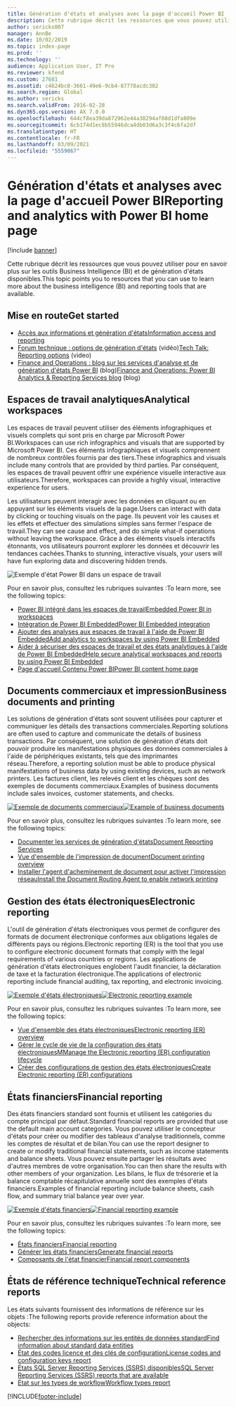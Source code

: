 ```yaml
---
title: Génération d'états et analyses avec la page d'accueil Power BI
description: Cette rubrique décrit les ressources que vous pouvez utiliser pour en savoir plus sur les outils Business Intelligence et de génération d'états disponibles.
author: sericks007
manager: AnnBe
ms.date: 10/02/2019
ms.topic: index-page
ms.prod: ''
ms.technology: ''
audience: Application User, IT Pro
ms.reviewer: kfend
ms.custom: 27681
ms.assetid: c4624bc8-3661-49e6-9cb4-87778acdc302
ms.search.region: Global
ms.author: sericks
ms.search.validFrom: 2016-02-28
ms.dyn365.ops.version: AX 7.0.0
ms.openlocfilehash: 644cf8ea39da872962e44a38294af88d1dfa809e
ms.sourcegitcommit: 6cb174d1ec8b55946dca4db03d6a3c3f4c6fa2df
ms.translationtype: HT
ms.contentlocale: fr-FR
ms.lasthandoff: 03/09/2021
ms.locfileid: "5559867"
---
```

# <a name="reporting-and-analytics-with-power-bi-home-page"></a><span data-ttu-id="d4d48-103">Génération d'états et analyses avec la page d'accueil Power BI</span><span class="sxs-lookup"><span data-stu-id="d4d48-103">Reporting and analytics with Power BI home page</span></span>

[!include [banner](../includes/banner.md)]

<span data-ttu-id="d4d48-104">Cette rubrique décrit les ressources que vous pouvez utiliser pour en savoir plus sur les outils Business Intelligence (BI) et de génération d'états disponibles.</span><span class="sxs-lookup"><span data-stu-id="d4d48-104">This topic points you to resources that you can use to learn more about the business intelligence (BI) and reporting tools that are available.</span></span>

## <a name="get-started"></a><span data-ttu-id="d4d48-105">Mise en route</span><span class="sxs-lookup"><span data-stu-id="d4d48-105">Get started</span></span>
- [<span data-ttu-id="d4d48-106">Accès aux informations et génération d'états</span><span class="sxs-lookup"><span data-stu-id="d4d48-106">Information access and reporting</span></span>](information-access-reporting.md)
- <span data-ttu-id="d4d48-107">[Forum technique : options de génération d'états](https://www.youtube.com/watch?v=NzZONjKs5xA) (vidéo)</span><span class="sxs-lookup"><span data-stu-id="d4d48-107">[Tech Talk: Reporting options](https://www.youtube.com/watch?v=NzZONjKs5xA) (video)</span></span>
- <span data-ttu-id="d4d48-108">[Finance and Operations : blog sur les services d'analyse et de génération d'états Power BI](https://community.dynamics.com/365/financeandoperations/b/powerbianalyticsandreporting) (blog)</span><span class="sxs-lookup"><span data-stu-id="d4d48-108">[Finance and Operations: Power BI Analytics & Reporting Services blog](https://community.dynamics.com/365/financeandoperations/b/powerbianalyticsandreporting) (blog)</span></span>

## <a name="analytical-workspaces"></a><span data-ttu-id="d4d48-109">Espaces de travail analytiques</span><span class="sxs-lookup"><span data-stu-id="d4d48-109">Analytical workspaces</span></span>
<span data-ttu-id="d4d48-110">Les espaces de travail peuvent utiliser des éléments infographiques et visuels complets qui sont pris en charge par Microsoft Power BI.</span><span class="sxs-lookup"><span data-stu-id="d4d48-110">Workspaces can use rich infographics and visuals that are supported by Microsoft Power BI.</span></span> <span data-ttu-id="d4d48-111">Ces éléments infographiques et visuels comprennent de nombreux contrôles fournis par des tiers.</span><span class="sxs-lookup"><span data-stu-id="d4d48-111">These infographics and visuals include many controls that are provided by third parties.</span></span> <span data-ttu-id="d4d48-112">Par conséquent, les espaces de travail peuvent offrir une expérience visuelle interactive aux utilisateurs.</span><span class="sxs-lookup"><span data-stu-id="d4d48-112">Therefore, workspaces can provide a highly visual, interactive experience for users.</span></span>

<span data-ttu-id="d4d48-113">Les utilisateurs peuvent interagir avec les données en cliquant ou en appuyant sur les éléments visuels de la page.</span><span class="sxs-lookup"><span data-stu-id="d4d48-113">Users can interact with data by clicking or touching visuals on the page.</span></span> <span data-ttu-id="d4d48-114">Ils peuvent voir les causes et les effets et effectuer des simulations simples sans fermer l'espace de travail.</span><span class="sxs-lookup"><span data-stu-id="d4d48-114">They can see cause and effect, and do simple what-if operations without leaving the workspace.</span></span> <span data-ttu-id="d4d48-115">Grâce à des éléments visuels interactifs étonnants, vos utilisateurs pourront explorer les données et découvrir les tendances cachées.</span><span class="sxs-lookup"><span data-stu-id="d4d48-115">Thanks to stunning, interactive visuals, your users will have fun exploring data and discovering hidden trends.</span></span>

![Exemple d'état Power BI dans un espace de travail](./media/Power-BI-in-D365-Workspace.png)

<span data-ttu-id="d4d48-117">Pour en savoir plus, consultez les rubriques suivantes :</span><span class="sxs-lookup"><span data-stu-id="d4d48-117">To learn more, see the following topics:</span></span>

- [<span data-ttu-id="d4d48-118">Power BI intégré dans les espaces de travail</span><span class="sxs-lookup"><span data-stu-id="d4d48-118">Embedded Power BI in workspaces</span></span>](embed-power-bi-workspaces.md)
- [<span data-ttu-id="d4d48-119">Intégration de Power BI Embedded</span><span class="sxs-lookup"><span data-stu-id="d4d48-119">Power BI Embedded integration</span></span>](power-bi-embedded-integration.md)
- [<span data-ttu-id="d4d48-120">Ajouter des analyses aux espaces de travail à l'aide de Power BI Embedded</span><span class="sxs-lookup"><span data-stu-id="d4d48-120">Add analytics to workspaces by using Power BI Embedded</span></span>](add-analytics-tab-workspaces.md)
- [<span data-ttu-id="d4d48-121">Aider à sécuriser des espaces de travail et des états analytiques à l'aide de Power BI Embedded</span><span class="sxs-lookup"><span data-stu-id="d4d48-121">Help secure analytical workspaces and reports by using Power BI Embedded</span></span>](secure-analytical-workspaces.md)
- [<span data-ttu-id="d4d48-122">Page d'accueil Contenu Power BI</span><span class="sxs-lookup"><span data-stu-id="d4d48-122">Power BI content home page</span></span>](power-bi-home-page.md)

## <a name="business-documents-and-printing"></a><span data-ttu-id="d4d48-123">Documents commerciaux et impression</span><span class="sxs-lookup"><span data-stu-id="d4d48-123">Business documents and printing</span></span>
<span data-ttu-id="d4d48-124">Les solutions de génération d'états sont souvent utilisées pour capturer et communiquer les détails des transactions commerciales.</span><span class="sxs-lookup"><span data-stu-id="d4d48-124">Reporting solutions are often used to capture and communicate the details of business transactions.</span></span> <span data-ttu-id="d4d48-125">Par conséquent, une solution de génération d'états doit pouvoir produire les manifestations physiques des données commerciales à l'aide de périphériques existants, tels que des imprimantes réseau.</span><span class="sxs-lookup"><span data-stu-id="d4d48-125">Therefore, a reporting solution must be able to produce physical manifestations of business data by using existing devices, such as network printers.</span></span> <span data-ttu-id="d4d48-126">Les factures client, les relevés client et les chèques sont des exemples de documents commerciaux.</span><span class="sxs-lookup"><span data-stu-id="d4d48-126">Examples of business documents include sales invoices, customer statements, and checks.</span></span>

<span data-ttu-id="d4d48-127">[![Exemple de documents commerciaux](./media/image-of-business-documents-1024x632.png)](./media/image-of-business-documents.png)</span><span class="sxs-lookup"><span data-stu-id="d4d48-127">[![Example of business documents](./media/image-of-business-documents-1024x632.png)](./media/image-of-business-documents.png)</span></span>

<span data-ttu-id="d4d48-128">Pour en savoir plus, consultez les rubriques suivantes :</span><span class="sxs-lookup"><span data-stu-id="d4d48-128">To learn more, see the following topics:</span></span>

- [<span data-ttu-id="d4d48-129">Documenter les services de génération d'états</span><span class="sxs-lookup"><span data-stu-id="d4d48-129">Document Reporting Services</span></span>](document-reporting-services.md)
- [<span data-ttu-id="d4d48-130">Vue d'ensemble de l'impression de document</span><span class="sxs-lookup"><span data-stu-id="d4d48-130">Document printing overview</span></span>](print-documents.md)
- [<span data-ttu-id="d4d48-131">Installer l'agent d'acheminement de document pour activer l'impression réseau</span><span class="sxs-lookup"><span data-stu-id="d4d48-131">Install the Document Routing Agent to enable network printing</span></span>](install-document-routing-agent.md)

## <a name="electronic-reporting"></a><span data-ttu-id="d4d48-132">Gestion des états électroniques</span><span class="sxs-lookup"><span data-stu-id="d4d48-132">Electronic reporting</span></span>
<span data-ttu-id="d4d48-133">L'outil de génération d'états électroniques vous permet de configurer des formats de document électronique conformes aux obligations légales de différents pays ou régions.</span><span class="sxs-lookup"><span data-stu-id="d4d48-133">Electronic reporting (ER) is the tool that you use to configure electronic document formats that comply with the legal requirements of various countries or regions.</span></span> <span data-ttu-id="d4d48-134">Les applications de génération d'états électroniques englobent l'audit financier, la déclaration de taxe et la facturation électronique.</span><span class="sxs-lookup"><span data-stu-id="d4d48-134">The applications of electronic reporting include financial auditing, tax reporting, and electronic invoicing.</span></span>

<span data-ttu-id="d4d48-135">[![Exemple d'états électroniques](./media/electronic-reporting-example.png)](./media/electronic-reporting-example.png)</span><span class="sxs-lookup"><span data-stu-id="d4d48-135">[![Electronic reporting example](./media/electronic-reporting-example.png)](./media/electronic-reporting-example.png)</span></span>

<span data-ttu-id="d4d48-136">Pour en savoir plus, consultez les rubriques suivantes :</span><span class="sxs-lookup"><span data-stu-id="d4d48-136">To learn more, see the following topics:</span></span>

- [<span data-ttu-id="d4d48-137">Vue d'ensemble des états électroniques</span><span class="sxs-lookup"><span data-stu-id="d4d48-137">Electronic reporting (ER) overview</span></span>](general-electronic-reporting.md)
- [<span data-ttu-id="d4d48-138">Gérer le cycle de vie de la configuration des états électroniques</span><span class="sxs-lookup"><span data-stu-id="d4d48-138">MManage the Electronic reporting (ER) configuration lifecycle</span></span>](general-electronic-reporting-manage-configuration-lifecycle.md)
- [<span data-ttu-id="d4d48-139">Créer des configurations de gestion des états électroniques</span><span class="sxs-lookup"><span data-stu-id="d4d48-139">Create Electronic reporting (ER) configurations</span></span>](electronic-reporting-configuration.md)

## <a name="financial-reporting"></a><span data-ttu-id="d4d48-140">États financiers</span><span class="sxs-lookup"><span data-stu-id="d4d48-140">Financial reporting</span></span>
<span data-ttu-id="d4d48-141">Des états financiers standard sont fournis et utilisent les catégories du compte principal par défaut.</span><span class="sxs-lookup"><span data-stu-id="d4d48-141">Standard financial reports are provided that use the default main account categories.</span></span> <span data-ttu-id="d4d48-142">Vous pouvez utiliser le concepteur d'états pour créer ou modifier des tableaux d'analyse traditionnels, comme les comptes de résultat et de bilan.</span><span class="sxs-lookup"><span data-stu-id="d4d48-142">You can use the report designer to create or modify traditional financial statements, such as income statements and balance sheets.</span></span> <span data-ttu-id="d4d48-143">Vous pouvez ensuite partager les résultats avec d'autres membres de votre organisation.</span><span class="sxs-lookup"><span data-stu-id="d4d48-143">You can then share the results with other members of your organization.</span></span> <span data-ttu-id="d4d48-144">Les bilans, le flux de trésorerie et la balance comptable récapitulative annuelle sont des exemples d'états financiers.</span><span class="sxs-lookup"><span data-stu-id="d4d48-144">Examples of financial reporting include balance sheets, cash flow, and summary trial balance year over year.</span></span>

<span data-ttu-id="d4d48-145">[![Exemple d'états financiers](./media/financial-reporting-example.png)](./media/financial-reporting-example.png)</span><span class="sxs-lookup"><span data-stu-id="d4d48-145">[![Financial reporting example](./media/financial-reporting-example.png)](./media/financial-reporting-example.png)</span></span>

<span data-ttu-id="d4d48-146">Pour en savoir plus, consultez les rubriques suivantes :</span><span class="sxs-lookup"><span data-stu-id="d4d48-146">To learn more, see the following topics:</span></span>

- [<span data-ttu-id="d4d48-147">États financiers</span><span class="sxs-lookup"><span data-stu-id="d4d48-147">Financial reporting</span></span>](financial-reporting-intro.md)
- [<span data-ttu-id="d4d48-148">Générer les états financiers</span><span class="sxs-lookup"><span data-stu-id="d4d48-148">Generate financial reports</span></span>](generate-financial-report.md)
- [<span data-ttu-id="d4d48-149">Composants de l'état financier</span><span class="sxs-lookup"><span data-stu-id="d4d48-149">Financial report components</span></span>](financial-report-components.md)

## <a name="technical-reference-reports"></a><span data-ttu-id="d4d48-150">États de référence technique</span><span class="sxs-lookup"><span data-stu-id="d4d48-150">Technical reference reports</span></span>
<span data-ttu-id="d4d48-151">Les états suivants fournissent des informations de référence sur les objets :</span><span class="sxs-lookup"><span data-stu-id="d4d48-151">The following reports provide reference information about the objects:</span></span>

- [<span data-ttu-id="d4d48-152">Rechercher des informations sur les entités de données standard</span><span class="sxs-lookup"><span data-stu-id="d4d48-152">Find information about standard data entities</span></span>](../data-entities/data-entities-report.md)
- [<span data-ttu-id="d4d48-153">État des codes licence et des clés de configuration</span><span class="sxs-lookup"><span data-stu-id="d4d48-153">License codes and configuration keys report</span></span>](../sysadmin/license-codes-configuration-keys-report.md)
- [<span data-ttu-id="d4d48-154">États SQL Server Reporting Services (SSRS) disponibles</span><span class="sxs-lookup"><span data-stu-id="d4d48-154">SQL Server Reporting Services (SSRS) reports that are available</span></span>](SSRS-report.md)
- [<span data-ttu-id="d4d48-155">État sur les types de workflow</span><span class="sxs-lookup"><span data-stu-id="d4d48-155">Workflow types report</span></span>](../../fin-ops/organization-administration/workflow-types-report.md)


[!INCLUDE[footer-include](../../../includes/footer-banner.md)]